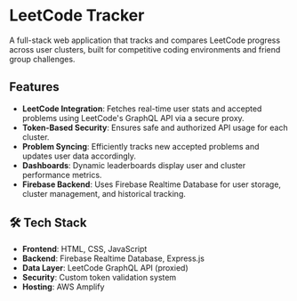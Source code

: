 #  LeetCode Tracker

A full-stack web application that tracks and compares LeetCode progress across user clusters, built for competitive coding environments and friend group challenges.

##  Features

-  **LeetCode Integration**: Fetches real-time user stats and accepted problems using LeetCode's GraphQL API via a secure proxy.
-  **Token-Based Security**: Ensures safe and authorized API usage for each cluster.
-  **Problem Syncing**: Efficiently tracks new accepted problems and updates user data accordingly.
-  **Dashboards**: Dynamic leaderboards display user and cluster performance metrics.
-  **Firebase Backend**: Uses Firebase Realtime Database for user storage, cluster management, and historical tracking.

## 🛠 Tech Stack

- **Frontend**: HTML, CSS, JavaScript
- **Backend**: Firebase Realtime Database, Express.js
- **Data Layer**: LeetCode GraphQL API (proxied)
- **Security**: Custom token validation system
- **Hosting**: AWS Amplify

